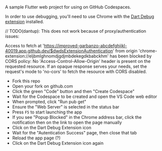 A sample Flutter web project for using on GitHub Codespaces.

In order to use debugging, you'll need to use Chrome with the [Dart Debug extension](https://chrome.google.com/webstore/detail/dart-debug-extension/eljbmlghnomdjgdjmbdekegdkbabckhm?hl=en) installed.

// TODO(dantup): This does not work because of proxy/authentication issues:

Access to fetch at 'https://improved-garbanzo-abcdefghijkl-40019.app.github.dev/$dwdsExtensionAuthentication' from origin 'chrome-extension://eljbmlghnomdjgdjmbdekegdkbabckhm' has been blocked by CORS policy: No 'Access-Control-Allow-Origin' header is present on the requested resource. If an opaque response serves your needs, set the request's mode to 'no-cors' to fetch the resource with CORS disabled.

- Fork this repo
- Open your fork on github.com
- Click the green "Code" button and then "Create Codespace"
- Wait for the Codespace to be created and open the VS Code web editor
- When prompted, click "Run pub get"
- Ensure the "Web Server" is selected in the status bar
- Press `F5` to start launching the app
- If you see "Popup Blocked" in the Chrome address bar, click the notification then on the link to open the page manually
- Click on the Dart Debug Extension icon
- Wait for the "Autentication Success" page, then close that tab
- Reload the app page (?)
- Click on the Dart Debug Extension icon again
